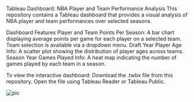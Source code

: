 Tableau Dashboard: NBA Player and Team Performance Analysis
This repository contains a Tableau dashboard that provides a visual analysis of NBA player and team performances over selected seasons.

Dashboard Features
Player and Team Points Per Season: A bar chart displaying average points per game for each player on a selected team. Team selection is available via a dropdown menu.
Draft Year Player Age Info: A scatter plot showing the distribution of player ages across teams.
Season Year Games Played Info: A heat map indicating the number of games played by each team in a season.


To view the interactive dashboard:
Download the .twbx file from this repository.
Open the file using Tableau Reader or Tableau Public.

![pic](https://github.com/finnila/nba-visualization-/assets/124850727/de91f86c-1d19-4df4-8b89-300dd441a7c7)
